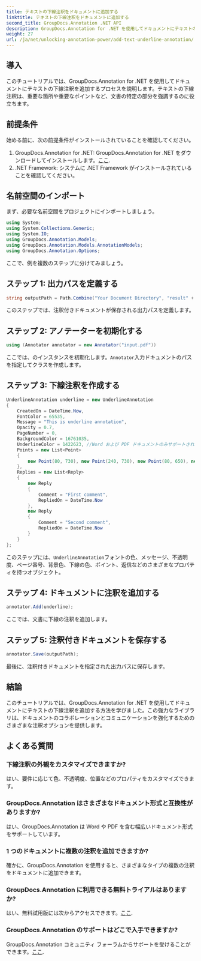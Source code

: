 ```yaml
---
title: テキストの下線注釈をドキュメントに追加する
linktitle: テキストの下線注釈をドキュメントに追加する
second_title: GroupDocs.Annotation .NET API
description: GroupDocs.Annotation for .NET を使用してドキュメントにテキストの下線注釈を追加する方法を学習します。コラボレーションとコミュニケーションを簡単に強化します。
weight: 27
url: /ja/net/unlocking-annotation-power/add-text-underline-annotation/
---
```

## 導入
このチュートリアルでは、GroupDocs.Annotation for .NET を使用してドキュメントにテキストの下線注釈を追加するプロセスを説明します。テキストの下線注釈は、重要な箇所や重要なポイントなど、文書の特定の部分を強調するのに役立ちます。
## 前提条件
始める前に、次の前提条件がインストールされていることを確認してください。
1.  GroupDocs.Annotation for .NET: GroupDocs.Annotation for .NET をダウンロードしてインストールします。[ここ](https://releases.groupdocs.com/annotation/net/).
2. .NET Framework: システムに .NET Framework がインストールされていることを確認してください。

## 名前空間のインポート
まず、必要な名前空間をプロジェクトにインポートしましょう。
```csharp
using System;
using System.Collections.Generic;
using System.IO;
using GroupDocs.Annotation.Models;
using GroupDocs.Annotation.Models.AnnotationModels;
using GroupDocs.Annotation.Options;
```

ここで、例を複数のステップに分けてみましょう。
## ステップ 1: 出力パスを定義する
```csharp
string outputPath = Path.Combine("Your Document Directory", "result" + Path.GetExtension("input.pdf"));
```
このステップでは、注釈付きドキュメントが保存される出力パスを定義します。
## ステップ 2: アノテーターを初期化する
```csharp
using (Annotator annotator = new Annotator("input.pdf"))
```
ここでは、のインスタンスを初期化します。`Annotator`入力ドキュメントのパスを指定してクラスを作成します。
## ステップ 3: 下線注釈を作成する
```csharp
UnderlineAnnotation underline = new UnderlineAnnotation
{
    CreatedOn = DateTime.Now,
    FontColor = 65535,
    Message = "This is underline annotation",
    Opacity = 0.7,
    PageNumber = 0,
    BackgroundColor = 16761035,
    UnderlineColor = 1422623, //Word および PDF ドキュメントのみサポートされている作品
    Points = new List<Point>
    {
        new Point(80, 730), new Point(240, 730), new Point(80, 650), new Point(240, 650)
    },
    Replies = new List<Reply>
    {
        new Reply
        {
            Comment = "First comment",
            RepliedOn = DateTime.Now
        },
        new Reply
        {
            Comment = "Second comment",
            RepliedOn = DateTime.Now
        }
    }
};
```
このステップには、`UnderlineAnnotation`フォントの色、メッセージ、不透明度、ページ番号、背景色、下線の色、ポイント、返信などのさまざまなプロパティを持つオブジェクト。
## ステップ 4: ドキュメントに注釈を追加する
```csharp
annotator.Add(underline);
```
ここでは、文書に下線の注釈を追加します。
## ステップ 5: 注釈付きドキュメントを保存する
```csharp
annotator.Save(outputPath);
```
最後に、注釈付きドキュメントを指定された出力パスに保存します。

## 結論
このチュートリアルでは、GroupDocs.Annotation for .NET を使用してドキュメントにテキストの下線注釈を追加する方法を学びました。この強力なライブラリは、ドキュメントのコラボレーションとコミュニケーションを強化するためのさまざまな注釈オプションを提供します。
## よくある質問
### 下線注釈の外観をカスタマイズできますか?
はい、要件に応じて色、不透明度、位置などのプロパティをカスタマイズできます。
### GroupDocs.Annotation はさまざまなドキュメント形式と互換性がありますか?
はい、GroupDocs.Annotation は Word や PDF を含む幅広いドキュメント形式をサポートしています。
### 1 つのドキュメントに複数の注釈を追加できますか?
確かに、GroupDocs.Annotation を使用すると、さまざまなタイプの複数の注釈をドキュメントに追加できます。
### GroupDocs.Annotation に利用できる無料トライアルはありますか?
はい、無料試用版には次からアクセスできます。[ここ](https://releases.groupdocs.com/).
### GroupDocs.Annotation のサポートはどこで入手できますか?
 GroupDocs.Annotation コミュニティ フォーラムからサポートを受けることができます。[ここ](https://forum.groupdocs.com/c/annotation/10).